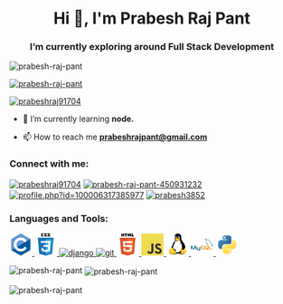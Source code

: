 <h1 align="center">Hi 👋, I'm Prabesh Raj Pant</h1>
<h3 align="center">I’m currently exploring around Full Stack Development</h3>

<p align="left"> <img src="https://komarev.com/ghpvc/?username=prabesh-raj-pant&label=Profile%20views&color=0e75b6&style=flat" alt="prabesh-raj-pant" /> </p>

<p align="left"> <a href="https://github.com/ryo-ma/github-profile-trophy"><img src="https://github-profile-trophy.vercel.app/?username=prabesh-raj-pant" alt="prabesh-raj-pant" /></a> </p>

<p align="left"> <a href="https://twitter.com/prabeshraj91704" target="blank"><img src="https://img.shields.io/twitter/follow/prabeshraj91704?logo=twitter&style=for-the-badge" alt="prabeshraj91704" /></a> </p>

- 🌱 I’m currently learning **node.**

- 📫 How to reach me **prabeshrajpant@gmail.com**

<h3 align="left">Connect with me:</h3>
<p align="left">
<a href="https://twitter.com/prabeshraj91704" target="blank"><img align="center" src="https://raw.githubusercontent.com/rahuldkjain/github-profile-readme-generator/master/src/images/icons/Social/twitter.svg" alt="prabeshraj91704" height="30" width="40" /></a>
<a href="https://linkedin.com/in/prabesh-raj-pant-450931232" target="blank"><img align="center" src="https://raw.githubusercontent.com/rahuldkjain/github-profile-readme-generator/master/src/images/icons/Social/linked-in-alt.svg" alt="prabesh-raj-pant-450931232" height="30" width="40" /></a>
<a href="https://fb.com/profile.php?id=100006317385977" target="blank"><img align="center" src="https://raw.githubusercontent.com/rahuldkjain/github-profile-readme-generator/master/src/images/icons/Social/facebook.svg" alt="profile.php?id=100006317385977" height="30" width="40" /></a>
<a href="https://instagram.com/prabesh3852" target="blank"><img align="center" src="https://raw.githubusercontent.com/rahuldkjain/github-profile-readme-generator/master/src/images/icons/Social/instagram.svg" alt="prabesh3852" height="30" width="40" /></a>
</p>

<h3 align="left">Languages and Tools:</h3>
<p align="left"> <a href="https://www.cprogramming.com/" target="_blank" rel="noreferrer"> <img src="https://raw.githubusercontent.com/devicons/devicon/master/icons/c/c-original.svg" alt="c" width="40" height="40"/> </a> <a href="https://www.w3schools.com/css/" target="_blank" rel="noreferrer"> <img src="https://raw.githubusercontent.com/devicons/devicon/master/icons/css3/css3-original-wordmark.svg" alt="css3" width="40" height="40"/> </a> <a href="https://www.djangoproject.com/" target="_blank" rel="noreferrer"> <img src="https://cdn.worldvectorlogo.com/logos/django.svg" alt="django" width="40" height="40"/> </a> <a href="https://git-scm.com/" target="_blank" rel="noreferrer"> <img src="https://www.vectorlogo.zone/logos/git-scm/git-scm-icon.svg" alt="git" width="40" height="40"/> </a> <a href="https://www.w3.org/html/" target="_blank" rel="noreferrer"> <img src="https://raw.githubusercontent.com/devicons/devicon/master/icons/html5/html5-original-wordmark.svg" alt="html5" width="40" height="40"/> </a> <a href="https://developer.mozilla.org/en-US/docs/Web/JavaScript" target="_blank" rel="noreferrer"> <img src="https://raw.githubusercontent.com/devicons/devicon/master/icons/javascript/javascript-original.svg" alt="javascript" width="40" height="40"/> </a> <a href="https://www.linux.org/" target="_blank" rel="noreferrer"> <img src="https://raw.githubusercontent.com/devicons/devicon/master/icons/linux/linux-original.svg" alt="linux" width="40" height="40"/> </a> <a href="https://www.mysql.com/" target="_blank" rel="noreferrer"> <img src="https://raw.githubusercontent.com/devicons/devicon/master/icons/mysql/mysql-original-wordmark.svg" alt="mysql" width="40" height="40"/> </a> <a href="https://www.python.org" target="_blank" rel="noreferrer"> <img src="https://raw.githubusercontent.com/devicons/devicon/master/icons/python/python-original.svg" alt="python" width="40" height="40"/> </a> </p>

<p><img align="left" src="https://github-readme-stats.vercel.app/api/top-langs?username=prabesh-raj-pant&show_icons=true&locale=en&layout=compact" alt="prabesh-raj-pant" /></p>

<p>&nbsp;<img align="center" src="https://github-readme-stats.vercel.app/api?username=prabesh-raj-pant&show_icons=true&locale=en" alt="prabesh-raj-pant" /></p>

<p><img align="center" src="https://github-readme-streak-stats.herokuapp.com/?user=prabesh-raj-pant&" alt="prabesh-raj-pant" /></p>